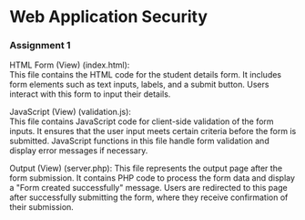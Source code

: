 # Web Application Security
<h3>Assignment 1</h3>
HTML Form (View) (index.html): <br>
This file contains the HTML code for the student details form.
It includes form elements such as text inputs, labels, and a submit button.
Users interact with this form to input their details.

JavaScript (View) (validation.js): <br>
This file contains JavaScript code for client-side validation of the form inputs.
It ensures that the user input meets certain criteria before the form is submitted.
JavaScript functions in this file handle form validation and display error messages if necessary.

Output (View) (server.php):
This file represents the output page after the form submission.
It contains PHP code to process the form data and display a "Form created successfully" message.
Users are redirected to this page after successfully submitting the form, where they receive confirmation of their submission.

